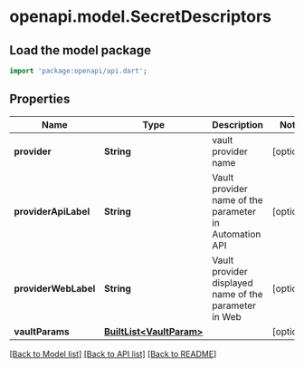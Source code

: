 # openapi.model.SecretDescriptors

## Load the model package
```dart
import 'package:openapi/api.dart';
```

## Properties
Name | Type | Description | Notes
------------ | ------------- | ------------- | -------------
**provider** | **String** | vault provider name | [optional] 
**providerApiLabel** | **String** | Vault provider name of the parameter in Automation API | [optional] 
**providerWebLabel** | **String** | Vault provider displayed name of the parameter in Web | [optional] 
**vaultParams** | [**BuiltList&lt;VaultParam&gt;**](VaultParam.md) |  | [optional] 

[[Back to Model list]](../README.md#documentation-for-models) [[Back to API list]](../README.md#documentation-for-api-endpoints) [[Back to README]](../README.md)


